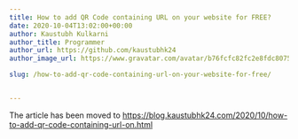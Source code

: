 ```yaml
---
title: How to add QR Code containing URL on your website for FREE?
date: 2020-10-04T13:02:00+00:00
author: Kaustubh Kulkarni
author_title: Programmer
author_url: https://github.com/kaustubhk24
author_image_url: https://www.gravatar.com/avatar/b76fcfc82fc2e8fdc8075636f1735f61?s=200

slug: /how-to-add-qr-code-containing-url-on-your-website-for-free/


---
```

The article has been moved to https://blog.kaustubhk24.com/2020/10/how-to-add-qr-code-containing-url-on.html